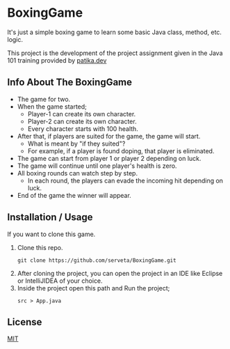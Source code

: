 # BoxingGame
It's just a simple boxing game to learn some basic Java class, method, etc. logic.

This project is the development of the project assignment given in the Java 101 training provided by [patika.dev](https://app.patika.dev/courses/java101/pratik-boks)
## Info About The BoxingGame
* The game for two.
* When the game started;
    * Player-1 can create its own character.
    * Player-2 can create its own character.
    * Every character starts with 100 health.
* After that, if players are suited for the game, the game will start.
    * What is meant by "if they suited"?
    * For example, if a player is found doping, that player is eliminated.
* The game can start from player 1 or player 2 depending on luck.
* The game will continue until one player's health is zero.
* All boxing rounds can watch step by step.
    * In each round, the players can evade the incoming hit depending on luck.
* End of the game the winner will appear.

## Installation / Usage
If you want to clone this game.
1. Clone this repo.
    ````
    git clone https://github.com/serveta/BoxingGame.git
    ````
2. After cloning the project, you can open the project in an IDE like Eclipse or IntelliJIDEA of your choice.
3. Inside the project open this path and Run the project;
    ````
    src > App.java
    ````

## License
[MIT](https://choosealicense.com/licenses/mit/)  